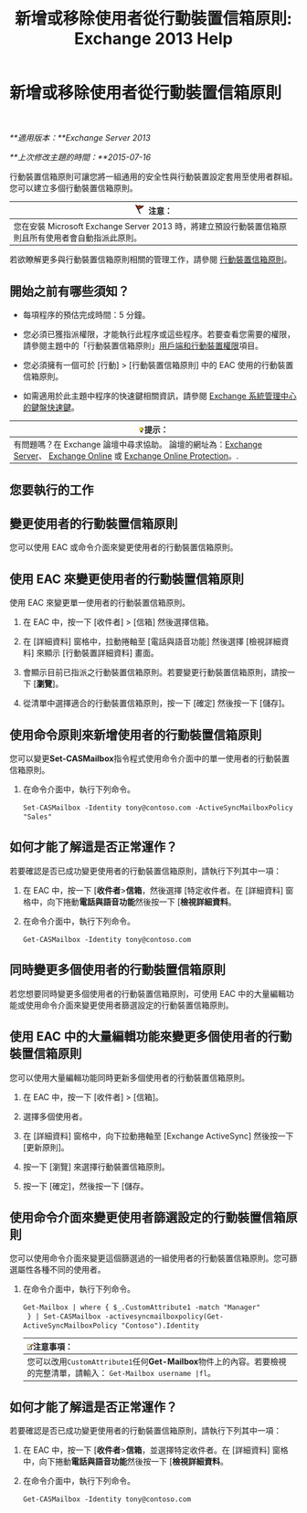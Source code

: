 ﻿---
title: '新增或移除使用者從行動裝置信箱原則: Exchange 2013 Help'
TOCTitle: 新增或移除使用者從行動裝置信箱原則
ms:assetid: 4ca8e395-c074-4165-b788-16fae3e2ccab
ms:mtpsurl: https://technet.microsoft.com/zh-tw/library/Aa997929(v=EXCHG.150)
ms:contentKeyID: 50473190
ms.date: 05/21/2018
mtps_version: v=EXCHG.150
ms.translationtype: MT
---

# 新增或移除使用者從行動裝置信箱原則

 

_**適用版本：**Exchange Server 2013_

_**上次修改主題的時間：**2015-07-16_

行動裝置信箱原則可讓您將一組通用的安全性與行動裝置設定套用至使用者群組。您可以建立多個行動裝置信箱原則。

<table>
<thead>
<tr class="header">
<th><img src="images/Dd876857.Caution(EXCHG.150).gif" title="注意" alt="注意" />注意：</th>
</tr>
</thead>
<tbody>
<tr class="odd">
<td>您在安裝 Microsoft Exchange Server 2013 時，將建立預設行動裝置信箱原則且所有使用者會自動指派此原則。</td>
</tr>
</tbody>
</table>


若欲瞭解更多與行動裝置信箱原則相關的管理工作，請參閱 [行動裝置信箱原則](mobile-device-mailbox-policies-exchange-2013-help.md)。

## 開始之前有哪些須知？

  - 每項程序的預估完成時間：5 分鐘。

  - 您必須已獲指派權限，才能執行此程序或這些程序。若要查看您需要的權限，請參閱主題中的「行動裝置信箱原則」[用戶端和行動裝置權限](clients-and-mobile-devices-permissions-exchange-2013-help.md)項目。

  - 您必須擁有一個可於 \[行動\] \> \[行動裝置信箱原則\] 中的 EAC 使用的行動裝置信箱原則。

  - 如需適用於此主題中程序的快速鍵相關資訊，請參閱 [Exchange 系統管理中心的鍵盤快速鍵](keyboard-shortcuts-in-the-exchange-admin-center-exchange-online-protection-help.md)。

<table>
<thead>
<tr class="header">
<th><img src="images/Bb124558.tip(EXCHG.150).gif" title="提示" alt="提示" />提示：</th>
</tr>
</thead>
<tbody>
<tr class="odd">
<td>有問題嗎？在 Exchange 論壇中尋求協助。 論壇的網址為：<a href="https://go.microsoft.com/fwlink/p/?linkid=60612">Exchange Server</a>、 <a href="https://go.microsoft.com/fwlink/p/?linkid=267542">Exchange Online</a> 或 <a href="https://go.microsoft.com/fwlink/p/?linkid=285351">Exchange Online Protection</a>。.</td>
</tr>
</tbody>
</table>


## 您要執行的工作

## 變更使用者的行動裝置信箱原則

您可以使用 EAC 或命令介面來變更使用者的行動裝置信箱原則。

## 使用 EAC 來變更使用者的行動裝置信箱原則

使用 EAC 來變更單一使用者的行動裝置信箱原則。

1.  在 EAC 中，按一下 \[收件者\] \> \[信箱\] 然後選擇信箱。

2.  在 \[詳細資料\] 窗格中，拉動捲軸至 \[電話與語音功能\] 然後選擇 \[檢視詳細資料\] 來顯示 \[行動裝置詳細資料\] 畫面。

3.  會顯示目前已指派之行動裝置信箱原則。若要變更行動裝置信箱原則，請按一下 \[**瀏覽**\]。

4.  從清單中選擇適合的行動裝置信箱原則，按一下 \[確定\] 然後按一下 \[儲存\]。

## 使用命令原則來新增使用者的行動裝置信箱原則

您可以變更**Set-CASMailbox**指令程式使用命令介面中的單一使用者的行動裝置信箱原則。

1.  在命令介面中，執行下列命令。
    
        Set-CASMailbox -Identity tony@contoso.com -ActiveSyncMailboxPolicy "Sales" 

## 如何才能了解這是否正常運作？

若要確認是否已成功變更使用者的行動裝置信箱原則，請執行下列其中一項：

1.  在 EAC 中，按一下 \[**收件者**\>**信箱**，然後選擇 \[特定收件者。在 \[詳細資料\] 窗格中，向下捲動**電話與語音功能**然後按一下 \[**檢視詳細資料**。

2.  在命令介面中，執行下列命令。
    
        Get-CASMailbox -Identity tony@contoso.com 

## 同時變更多個使用者的行動裝置信箱原則

若您想要同時變更多個使用者的行動裝置信箱原則，可使用 EAC 中的大量編輯功能或使用命令介面來變更使用者篩選設定的行動裝置信箱原則。

## 使用 EAC 中的大量編輯功能來變更多個使用者的行動裝置信箱原則

您可以使用大量編輯功能同時更新多個使用者的行動裝置信箱原則。

1.  在 EAC 中，按一下 \[收件者\] \> \[信箱\]。

2.  選擇多個使用者。

3.  在 \[詳細資料\] 窗格中，向下拉動捲軸至 \[Exchange ActiveSync\] 然後按一下 \[更新原則\]。

4.  按一下 \[瀏覽\] 來選擇行動裝置信箱原則。

5.  按一下 \[確定\]，然後按一下 \[儲存。

## 使用命令介面來變更使用者篩選設定的行動裝置信箱原則

您可以使用命令介面來變更這個篩選過的一組使用者的行動裝置信箱原則。您可篩選屬性各種不同的使用者。

1.  在命令介面中，執行下列命令。
    
        Get-Mailbox | where { $_.CustomAttribute1 -match "Manager"
         } | Set-CASMailbox -activesyncmailboxpolicy(Get-ActiveSyncMailboxPolicy "Contoso").Identity
    
    <table>
    <thead>
    <tr class="header">
    <th><img src="images/Bb124558.note(EXCHG.150).gif" title="注意事項" alt="注意事項" />注意事項：</th>
    </tr>
    </thead>
    <tbody>
    <tr class="odd">
    <td>您可以改用<code>CustomAttribute1</code>任何<strong>Get-Mailbox</strong>物件上的內容。若要檢視的完整清單，請輸入： <code>Get-Mailbox username |fl</code>。</td>
    </tr>
    </tbody>
    </table>


## 如何才能了解這是否正常運作？

若要確認是否已成功變更使用者的行動裝置信箱原則，請執行下列其中一項：

1.  在 EAC 中，按一下 \[**收件者**\>**信箱**，並選擇特定收件者。在 \[詳細資料\] 窗格中，向下捲動**電話與語音功能**然後按一下 \[**檢視詳細資料**。

2.  在命令介面中，執行下列命令。
    
        Get-CASMailbox -Identity tony@contoso.com


